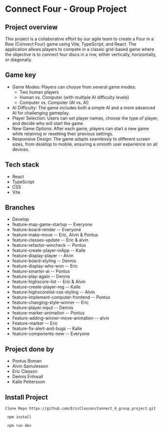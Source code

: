 # Connect Four - Group Project

## Project overview

This project is a collaborative effort by our agile team to create a Four in a Row (Connect Four) game using Vite, TypeScript, and React. The application allows players to compete in a classic grid-based game where the objective is to connect four discs in a row, either vertically, horizontally, or diagonally.

## Game key

- Game Modes: Players can choose from several game modes:
  - Two human players
  - Human vs. Computer (with multiple AI difficulty levels)
  - Computer vs. Computer (AI vs. AI)
- AI Difficulty: The game includes both a simple AI and a more advanced AI for challenging gameplay.
- Player Selection: Users can set player names, choose the type of player, and decide who will start the game.
- New Game Options: After each game, players can start a new game while retaining or resetting their previous settings.
- Responsive Design: The game adapts seamlessly to different screen sizes, from desktop to mobile, ensuring a smooth user experience on all devices.

## Tech stack

- React
- TypeScript
- CSS
- Vite

## Branches

- Develop
- feature-map-game-startup -- Everyone
- feature-board-render -- Everyone
- feature-make-move -- Eric, Alvin & Pontus
- feature-classes-update -- Eric & alvin
- feature-refactor-wincheck -- Pontus
- feature-create-player-inApp -- Kalle
- feature-display-player -- Alvin
- feature-board-styling -- Dennis
- feature-display-who-won -- Eric
- feature-smarter-ai -- Pontus
- feature-play-again -- Dennis
- feature-highscore-list -- Eric & Alvin
- feature-create-player-reg -- Kalle
- feature-highscorelist-css-styling -- Alvin
- feature-implement-computer-frontend -- Pontus
- feature-changing-style-winner -- Eric
- feature-player-input -- Dennis
- feature-marker-animation -- Pontus
- Feature-adding-winner-move-animation -- alvin
- Feature-marker -- Eric
- feature-fix-alert-and-bugs -- Kalle
- feature-components-new -- Everyone

## Project done by

- Pontus Boman
- Alvin Samulesson
- Eric Classon
- Dennis Enhwall
- Kalle Pettersson

## Install Project

```
Clone Repo https://github.com/EricClasson/Connect_4_group_project.git
```

```
 npm install
```

```
 npm run dev
```
